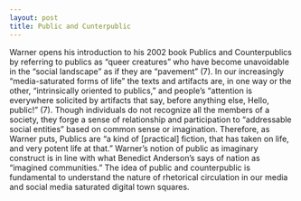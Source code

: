 ```yaml
---
layout: post
title: Public and Cunterpublic
---
```

Warner opens his introduction to his 2002 book Publics and Counterpublics by referring to publics as “queer creatures” who have become unavoidable in the “social landscape” as if they are “pavement” (7). In our increasingly “media-saturated forms of life” the texts and artifacts are, in one way or the other, “intrinsically oriented to publics,” and people’s “attention is everywhere solicited by artifacts that say, before anything else, Hello, public!” (7). Though individuals do not recognize all the members of a society, they forge a sense of relationship and participation to “addressable social entities” based on common sense or imagination. Therefore, as Warner puts, Publics are “a kind of [practical] fiction, that has taken on life, and very potent life at that.” Warner’s notion of public as imaginary construct is in line with what Benedict Anderson’s says of nation as “imagined communities.” The idea of public and counterpublic is fundamental to understand the nature of rhetorical circulation in our media and social media saturated digital town squares. 
